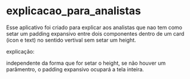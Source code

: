 # explicacao_para_analistas

Esse aplicativo foi criado para explicar aos analistas que nao tem como 
setar um padding expansivo entre dois componentes dentro de um card (icon e text) no sentido vertival sem setar um height.

explicação:

independente da forma que for setar o height, se não houver um parâmentro, o padding expansivo ocupará a tela inteira.

